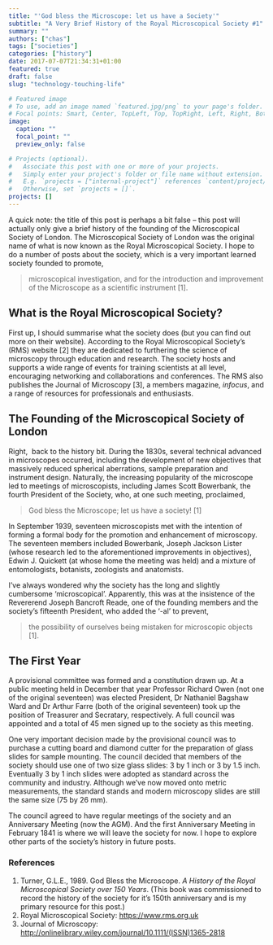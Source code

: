 ```yaml
---
title: "'God bless the Microscope: let us have a Society'"
subtitle: "A Very Brief History of the Royal Microscopical Society #1"
summary: ""
authors: ["chas"]
tags: ["societies"]
categories: ["history"]
date: 2017-07-07T21:34:31+01:00
featured: true
draft: false
slug: "technology-touching-life"

# Featured image
# To use, add an image named `featured.jpg/png` to your page's folder.
# Focal points: Smart, Center, TopLeft, Top, TopRight, Left, Right, BottomLeft, Bottom, BottomRight.
image:
  caption: ""
  focal_point: ""
  preview_only: false

# Projects (optional).
#   Associate this post with one or more of your projects.
#   Simply enter your project's folder or file name without extension.
#   E.g. `projects = ["internal-project"]` references `content/project/deep-learning/index.md`.
#   Otherwise, set `projects = []`.
projects: []
---
```

A quick note: the title of this post is perhaps a bit false &#8211; this post will actually only give a brief history of the founding of the Microscopical Society of London. The Microscopical Society of London was the original name of what is now known as the Royal Microscopical Society. I hope to do a number of posts about the society, which is a very important learned society founded to promote,

> microscopical investigation, and for the introduction and improvement of the Microscope as a scientific instrument [1].

<!--more-->

## What is the Royal Microscopical Society?

First up, I should summarise what the society does (but you can find out more on their website). According to the Royal Microscopical Society&#8217;s (RMS) website [2] they are dedicated to furthering the science of microscopy through education and research. The society hosts and supports a wide range of events for training scientists at all level, encouraging networking and collaborations and conferences. The RMS also publishes the Journal of Microscopy [3], a members magazine, _infocus_, and a range of resources for professionals and enthusiasts.

## The Founding of the Microscopical Society of London

Right,  back to the history bit. During the 1830s, several technical advanced in microscopes occurred, including the development of new objectives that massively reduced spherical aberrations, sample preparation and instrument design. Naturally, the increasing popularity of the microscope led to meetings of microscopists, including James Scott Bowerbank, the fourth President of the Society, who, at one such meeting, proclaimed,

> God bless the Microscope; let us have a society! [1]

In September 1939, seventeen microscopists met with the intention of forming a formal body for the promotion and enhancement of microscopy. The seventeen members included Bowerbank, Joseph Jackson Lister (whose research led to the aforementioned improvements in objectives), Edwin J. Quickett (at whose home the meeting was held) and a mixture of entomologists, botanists, zoologists and anatomists.

I&#8217;ve always wondered why the society has the long and slightly cumbersome &#8216;microscopical&#8217;. Apparently, this was at the insistence of the Revererend Joseph Bancroft Reade, one of the founding members and the society&#8217;s fifteenth President, who added the &#8216;-al&#8217; to prevent,

> the possibility of ourselves being mistaken for microscopic objects [1].

## The First Year

A provisional committee was formed and a constitution drawn up. At a public meeting held in December that year Professor Richard Owen (not one of the original seventeen) was elected President, Dr Nathaniel Bagshaw Ward and Dr Arthur Farre (both of the original seventeen) took up the position of Treasurer and Secratary, respectively. A full council was appointed and a total of 45 men signed up to the society as this meeting.

One very important decision made by the provisional council was to purchase a cutting board and diamond cutter for the preparation of glass slides for sample mounting. The council decided that members of the society should use one of two size glass slides: 3 by 1 inch or 3 by 1.5 inch. Eventually 3 by 1 inch slides were adopted as standard across the community and industry. Although we&#8217;ve now moved onto metric measurements, the standard stands and modern microscopy slides are still the same size (75 by 26 mm).

The council agreed to have regular meetings of the society and an Anniversary Meeting (now the AGM). And the first Anniversary Meeting in February 1841 is where we will leave the society for now. I hope to explore other parts of the society&#8217;s history in future posts.

### References

  1. Turner, G.L.E., 1989. God Bless the Microscope. _A History of the Royal Microscopical Society over 150 Years_. (This book was commissioned to record the history of the society for it&#8217;s 150th anniversary and is my primary resource for this post.)
  2. Royal Microscopical Society: https://www.rms.org.uk
  3. Journal of Microscopy: http://onlinelibrary.wiley.com/journal/10.1111/(ISSN)1365-2818
